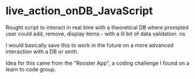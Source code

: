 # live_action_onDB_JavaScript
Rought script to interact in real time with a theoretical DB where prompted user could add, remove, display items - with a lil bit of data validation.
ns

I would basically save this to work in the future on a more advanced interaction with a DB or smth.

Idea for this came from the "Rooster App", a coding challenge I found on a learn to code group. 



